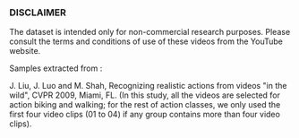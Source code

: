    
### DISCLAIMER
The dataset is intended only for non-commercial research purposes. Please consult the terms and 
conditions of use of these videos from the YouTube website. 

Samples extracted from :

   J. Liu, J. Luo and M. Shah, Recognizing realistic actions from videos "in the wild", CVPR 2009, Miami, 
   FL. (In this study, all the videos are selected for action biking and walking; for the rest of action 
   classes, we only used the first four video clips (01 to 04) if any group contains more than four video 
   clips).

